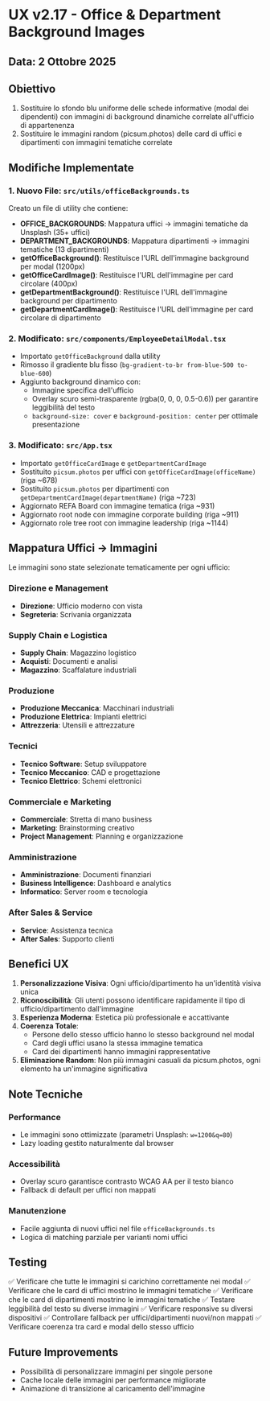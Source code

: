 # UX v2.17 - Office & Department Background Images

## Data: 2 Ottobre 2025

## Obiettivo
1. Sostituire lo sfondo blu uniforme delle schede informative (modal dei dipendenti) con immagini di background dinamiche correlate all'ufficio di appartenenza
2. Sostituire le immagini random (picsum.photos) delle card di uffici e dipartimenti con immagini tematiche correlate

## Modifiche Implementate

### 1. Nuovo File: `src/utils/officeBackgrounds.ts`
Creato un file di utility che contiene:
- **OFFICE_BACKGROUNDS**: Mappatura uffici → immagini tematiche da Unsplash (35+ uffici)
- **DEPARTMENT_BACKGROUNDS**: Mappatura dipartimenti → immagini tematiche (13 dipartimenti)
- **getOfficeBackground()**: Restituisce l'URL dell'immagine background per modal (1200px)
- **getOfficeCardImage()**: Restituisce l'URL dell'immagine per card circolare (400px)
- **getDepartmentBackground()**: Restituisce l'URL dell'immagine background per dipartimento
- **getDepartmentCardImage()**: Restituisce l'URL dell'immagine per card circolare di dipartimento

### 2. Modificato: `src/components/EmployeeDetailModal.tsx`
- Importato `getOfficeBackground` dalla utility
- Rimosso il gradiente blu fisso (`bg-gradient-to-br from-blue-500 to-blue-600`)
- Aggiunto background dinamico con:
  - Immagine specifica dell'ufficio
  - Overlay scuro semi-trasparente (rgba(0, 0, 0, 0.5-0.6)) per garantire leggibilità del testo
  - `background-size: cover` e `background-position: center` per ottimale presentazione

### 3. Modificato: `src/App.tsx`
- Importato `getOfficeCardImage` e `getDepartmentCardImage`
- Sostituito `picsum.photos` per uffici con `getOfficeCardImage(officeName)` (riga ~678)
- Sostituito `picsum.photos` per dipartimenti con `getDepartmentCardImage(departmentName)` (riga ~723)
- Aggiornato REFA Board con immagine tematica (riga ~931)
- Aggiornato root node con immagine corporate building (riga ~911)
- Aggiornato role tree root con immagine leadership (riga ~1144)

## Mappatura Uffici → Immagini

Le immagini sono state selezionate tematicamente per ogni ufficio:

### Direzione e Management
- **Direzione**: Ufficio moderno con vista
- **Segreteria**: Scrivania organizzata

### Supply Chain e Logistica
- **Supply Chain**: Magazzino logistico
- **Acquisti**: Documenti e analisi
- **Magazzino**: Scaffalature industriali

### Produzione
- **Produzione Meccanica**: Macchinari industriali
- **Produzione Elettrica**: Impianti elettrici
- **Attrezzeria**: Utensili e attrezzature

### Tecnici
- **Tecnico Software**: Setup sviluppatore
- **Tecnico Meccanico**: CAD e progettazione
- **Tecnico Elettrico**: Schemi elettronici

### Commerciale e Marketing
- **Commerciale**: Stretta di mano business
- **Marketing**: Brainstorming creativo
- **Project Management**: Planning e organizzazione

### Amministrazione
- **Amministrazione**: Documenti finanziari
- **Business Intelligence**: Dashboard e analytics
- **Informatico**: Server room e tecnologia

### After Sales & Service
- **Service**: Assistenza tecnica
- **After Sales**: Supporto clienti

## Benefici UX

1. **Personalizzazione Visiva**: Ogni ufficio/dipartimento ha un'identità visiva unica
2. **Riconoscibilità**: Gli utenti possono identificare rapidamente il tipo di ufficio/dipartimento dall'immagine
3. **Esperienza Moderna**: Estetica più professionale e accattivante
4. **Coerenza Totale**: 
   - Persone dello stesso ufficio hanno lo stesso background nel modal
   - Card degli uffici usano la stessa immagine tematica
   - Card dei dipartimenti hanno immagini rappresentative
5. **Eliminazione Random**: Non più immagini casuali da picsum.photos, ogni elemento ha un'immagine significativa

## Note Tecniche

### Performance
- Le immagini sono ottimizzate (parametri Unsplash: `w=1200&q=80`)
- Lazy loading gestito naturalmente dal browser

### Accessibilità
- Overlay scuro garantisce contrasto WCAG AA per il testo bianco
- Fallback di default per uffici non mappati

### Manutenzione
- Facile aggiunta di nuovi uffici nel file `officeBackgrounds.ts`
- Logica di matching parziale per varianti nomi uffici

## Testing
✅ Verificare che tutte le immagini si carichino correttamente nei modal
✅ Verificare che le card di uffici mostrino le immagini tematiche
✅ Verificare che le card di dipartimenti mostrino le immagini tematiche
✅ Testare leggibilità del testo su diverse immagini
✅ Verificare responsive su diversi dispositivi
✅ Controllare fallback per uffici/dipartimenti nuovi/non mappati
✅ Verificare coerenza tra card e modal dello stesso ufficio

## Future Improvements
- Possibilità di personalizzare immagini per singole persone
- Cache locale delle immagini per performance migliorate
- Animazione di transizione al caricamento dell'immagine

